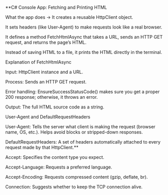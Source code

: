 **C# Console App: Fetching and Printing HTML

What the app does -> It creates a reusable HttpClient object.

It sets headers (like User-Agent) to make requests look like a real browser.

It defines a method FetchHtmlAsync that takes a URL, sends an HTTP GET request, and returns the page’s HTML.

Instead of saving HTML to a file, it prints the HTML directly in the terminal.

Explanation of FetchHtmlAsync

Input: HttpClient instance and a URL.

Process: Sends an HTTP GET request.

Error handling: EnsureSuccessStatusCode() makes sure you get a proper 200 response; otherwise, it throws an error.

Output: The full HTML source code as a string.

User-Agent and DefaultRequestHeaders

User-Agent: Tells the server what client is making the request (browser name, OS, etc.). Helps avoid blocks or stripped-down responses.

DefaultRequestHeaders: A set of headers automatically attached to every request made by that HttpClient.**

Accept: Specifies the content type you expect.

Accept-Language: Requests a preferred language.

Accept-Encoding: Requests compressed content (gzip, deflate, br).

Connection: Suggests whether to keep the TCP connection alive.
